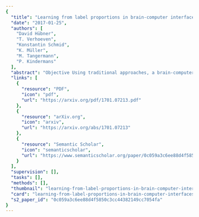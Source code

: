 ```yaml
---
{
  "title": "Learning from label proportions in brain-computer interfaces: Online unsupervised learning with guarantees",
  "date": "2017-01-25",
  "authors": [
    "David Hübner",
    "T. Verhoeven",
    "Konstantin Schmid",
    "K. Müller",
    "M. Tangermann",
    "P. Kindermans"
  ],
  "abstract": "Objective Using traditional approaches, a brain-computer interface (BCI) requires the collection of calibration data for new subjects prior to online use. Calibration time can be reduced or eliminated e.g., by subject-to-subject transfer of a pre-trained classifier or unsupervised adaptive classification methods which learn from scratch and adapt over time. While such heuristics work well in practice, none of them can provide theoretical guarantees. Our objective is to modify an event-related potential (ERP) paradigm to work in unison with the machine learning decoder, and thus to achieve a reliable unsupervised calibrationless decoding with a guarantee to recover the true class means. Method We introduce learning from label proportions (LLP) to the BCI community as a new unsupervised, and easy-to-implement classification approach for ERP-based BCIs. The LLP estimates the mean target and non-target responses based on known proportions of these two classes in different groups of the data. We present a visual ERP speller to meet the requirements of LLP. For evaluation, we ran simulations on artificially created data sets and conducted an online BCI study with 13 subjects performing a copy-spelling task. Results Theoretical considerations show that LLP is guaranteed to minimize the loss function similar to a corresponding supervised classifier. LLP performed well in simulations and in the online application, where 84.5% of characters were spelled correctly on average without prior calibration. Significance The continuously adapting LLP classifier is the first unsupervised decoder for ERP BCIs guaranteed to find the optimal decoder. This makes it an ideal solution to avoid tedious calibration sessions. Additionally, LLP works on complementary principles compared to existing unsupervised methods, opening the door for their further enhancement when combined with LLP.",
  "links": [
    {
      "resource": "PDF",
      "icon": "pdf",
      "url": "https://arxiv.org/pdf/1701.07213.pdf"
    },
    {
      "resource": "arXiv.org",
      "icon": "arxiv",
      "url": "https://arxiv.org/abs/1701.07213"
    },
    {
      "resource": "Semantic Scholar",
      "icon": "semanticscholar",
      "url": "https://www.semanticscholar.org/paper/0c059a3c6ee88d4f5850c3cc44382149cc7054fa"
    }
  ],
  "supervision": [],
  "tasks": [],
  "methods": [],
  "thumbnail": "learning-from-label-proportions-in-brain-computer-interfaces-online-unsupervised-learning-with-guarantees-thumb.jpg",
  "card": "learning-from-label-proportions-in-brain-computer-interfaces-online-unsupervised-learning-with-guarantees-card.jpg",
  "s2_paper_id": "0c059a3c6ee88d4f5850c3cc44382149cc7054fa"
}
---
```


